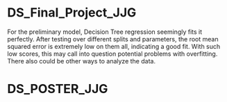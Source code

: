 # DS_Final_Project_JJG
For the preliminary model, Decision Tree regression seemingly fits it perfectly. After testing over different splits and parameters, the root mean squared error is extremely low on them all, indicating a good fit.
With such low scores, this may call into question potential problems with overfitting. There also could be other ways to analyze the data.
# DS_POSTER_JJG
 
